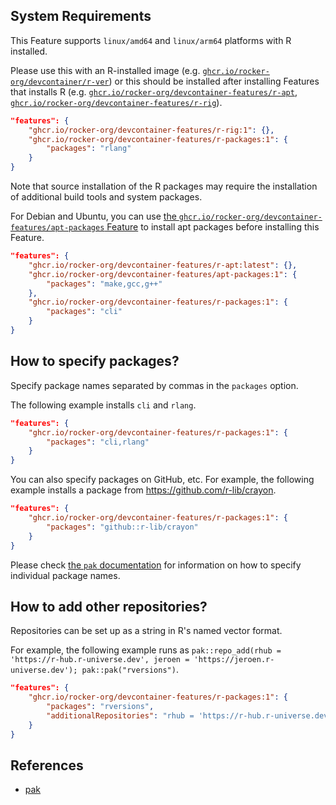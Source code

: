 <!-- markdownlint-disable MD041 -->

## System Requirements

This Feature supports `linux/amd64` and `linux/arm64` platforms with R installed.

Please use this with an R-installed image (e.g. [`ghcr.io/rocker-org/devcontainer/r-ver`](https://rocker-project.org/images/devcontainer/images.html))
or this should be installed after installing Features that installs R
(e.g. [`ghcr.io/rocker-org/devcontainer-features/r-apt`](https://github.com/rocker-org/devcontainer-features/tree/main/src/r-apt),
[`ghcr.io/rocker-org/devcontainer-features/r-rig`](https://github.com/rocker-org/devcontainer-features/tree/main/src/r-rig)).

```json
"features": {
    "ghcr.io/rocker-org/devcontainer-features/r-rig:1": {},
    "ghcr.io/rocker-org/devcontainer-features/r-packages:1": {
        "packages": "rlang"
    }
}
```

Note that source installation of the R packages may require the installation of
additional build tools and system packages.

For Debian and Ubuntu,
you can use [the `ghcr.io/rocker-org/devcontainer-features/apt-packages` Feature](https://github.com/rocker-org/devcontainer-features/blob/main/src/apt-packages)
to install apt packages before installing this Feature.

```json
"features": {
    "ghcr.io/rocker-org/devcontainer-features/r-apt:latest": {},
    "ghcr.io/rocker-org/devcontainer-features/apt-packages:1": {
        "packages": "make,gcc,g++"
    },
    "ghcr.io/rocker-org/devcontainer-features/r-packages:1": {
        "packages": "cli"
    }
}
```

## How to specify packages?

Specify package names separated by commas in the `packages` option.

The following example installs `cli` and `rlang`.

```json
"features": {
    "ghcr.io/rocker-org/devcontainer-features/r-packages:1": {
        "packages": "cli,rlang"
    }
}
```

You can also specify packages on GitHub, etc.
For example, the following example installs a package from <https://github.com/r-lib/crayon>.

```json
"features": {
    "ghcr.io/rocker-org/devcontainer-features/r-packages:1": {
        "packages": "github::r-lib/crayon"
    }
}
```

Please check [the `pak` documentation](https://pak.r-lib.org/dev/reference/pak_package_sources.html)
for information on how to specify individual package names.

## How to add other repositories?

Repositories can be set up as a string in R's named vector format.

For example, the following example runs as `pak::repo_add(rhub = 'https://r-hub.r-universe.dev', jeroen = 'https://jeroen.r-universe.dev'); pak::pak("rversions")`.

```json
"features": {
    "ghcr.io/rocker-org/devcontainer-features/r-packages:1": {
        "packages": "rversions",
        "additionalRepositories": "rhub = 'https://r-hub.r-universe.dev', jeroen = 'https://jeroen.r-universe.dev'"
    }
}
```

## References

- [pak](https://pak.r-lib.org/)
